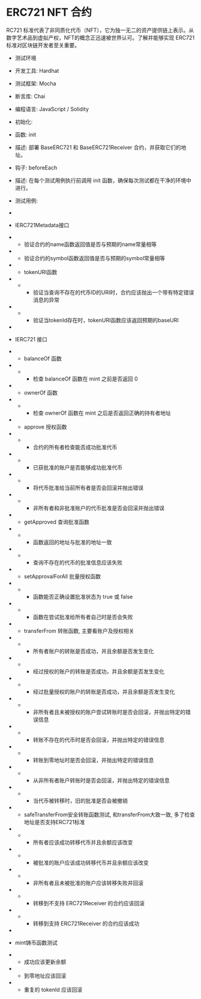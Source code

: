 # ERC721 NFT 合约

RC721 标准代表了非同质化代币（NFT），它为独一无二的资产提供链上表示。从数字艺术品到虚拟产权，NFT的概念正迅速被世界认可。了解并能够实现 ERC721 标准对区块链开发者至关重要。

* 测试环境
* 开发工具: Hardhat
* 测试框架: Mocha
* 断言库: Chai
* 编程语言: JavaScript / Solidity

* 初始化:
* 函数: init
* 描述: 部署 BaseERC721 和 BaseERC721Receiver 合约，并获取它们的地址。
* 钩子: beforeEach
* 描述: 在每个测试用例执行前调用 init 函数，确保每次测试都在干净的环境中进行。


* 测试用例:
*
* IERC721Metadata接口
* - 验证合约的name函数返回值是否与预期的name常量相等
* - 验证合约的symbol函数返回值是否与预期的symbol常量相等
* - tokenURI函数
* - - 验证当查询不存在的代币ID的URI时，合约应该抛出一个带有特定错误消息的异常
* - - 验证当tokenId存在时，tokenURI函数应该返回预期的baseURI
*
* IERC721 接口
* - balanceOf 函数
* - - 检查 balanceOf 函数在 mint 之前是否返回 0
* - ownerOf 函数
* - - 检查 ownerOf 函数在 mint 之后是否返回正确的持有者地址
* - approve 授权函数
* - - 合约的所有者检查能否成功批准代币
* - - 已获批准的账户是否能够成功批准代币
* - - 将代币批准给当前所有者是否会回滚并抛出错误
* - - 非所有者和非批准账户的代币批准是否会回滚并抛出错误
* - getApproved 查询批准函数
* - - 函数返回的地址与批准的地址一致
* - - 查询不存在的代币的批准信息应该失败
* - setApprovalForAll 批量授权函数
* - - 函数能否正确设置批准状态为 true 或 false
* - - 函数在尝试批准给所有者自己时是否会失败
* - transferFrom 转账函数, 主要看账户及授权相关
* - - 所有者账户的转账是否成功，并且余额是否发生变化
* - - 经过授权的账户的转账是否成功，并且余额是否发生变化
* - - 经过批量授权的账户的转账是否成功，并且余额是否发生变化
* - - 非所有者且未被授权的账户尝试转账时是否会回滚，并抛出特定的错误信息
* - - 转账不存在的代币时是否会回滚，并抛出特定的错误信息
* - - 转账到零地址时是否会回滚，并抛出特定的错误信息
* - - 从非所有者账户转账时是否会回滚，并抛出特定的错误信息
* - - 当代币被转移时，旧的批准是否会被撤销
* - safeTransferFrom安全转账函数测试, 和transferFrom大致一致, 多了检查地址是否支持ERC721标准
* - - 所有者应该成功转移代币并且余额应该改变
* - - 被批准的账户应该成功转移代币并且余额应该改变
* - - 非所有者且未被批准的账户应该转移失败并回滚
* - - 转移到不支持 ERC721Receiver 的合约应该回滚
* - - 转移到支持 ERC721Receiver 的合约应该成功
*
* mint铸币函数测试
* - 成功应该更新余额
* - 到零地址应该回滚
* - 重复的 tokenId 应该回滚
